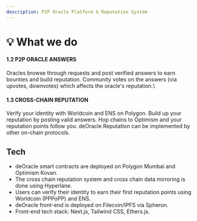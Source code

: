 ```yaml
---
description: P2P Oracle Platform & Reputation System
---
```


# 💡 What we do

#### &#x20;

#### 1.2 P2P ORACLE ANSWERS

Oracles browse through requests and post verified answers to earn bounties and build reputation. Community votes on the answers (via upvotes, downvotes) which affects the oracle's reputation.\


#### 1.3 CROSS-CHAIN REPUTATION

Verify your identity with Worldcoin and ENS on Polygon. Build up your reputation by posting valid answers. Hop chains to Optimism and your reputation points follow you. deOracle Reputation can be implemented by other on-chain protocols.



## Tech

* deOracle smart contracts are deployed on Polygon Mumbai and Optimism Kovan.
* The cross chain reputation system and cross chain data mirroring is done using Hyperlane.
* Users can verify their identity to earn their first reputation points using Worldcoin (PPPoPP) and ENS.
* deOracle front-end is deployed on Filecoin/IPFS via Spheron.
* Front-end tech stack: Next.js, Tailwind CSS, Ethers.js.
